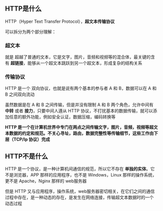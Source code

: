 ## HTTP是什么

HTTP（Hyper Text Transfer Protocol），**超文本传输协议**

可以拆分为两个部分理解：

### 超文本

就是 超越了普通的文本，它是文字，图片，音频和视频等的混合体，最关键的含有 **超链接**，能够从一个超文本跳跃到另一个超文本，形成复杂的结构关系

### 传输协议

HTTP 是一个 双向协议，也就是说有两个基本的参与者 A 和 B，数据可以在 A 和 B 之间双向流动  

虽然数据是在 A 和 B 之间传输，但是并没有限制 A 和 B 两个角色，允许中间有 **中转** 或者 **接力**，只要中间人遵从 HTTP 协议，不打扰基本的数据传输，就可以添加任意的额外功能，例如安全认证，数据压缩，编码转换等

**HTTP 是一个在计算机世界中专门在两点之间传输文字，图片，音频，视频等超文本数据的约定和规范。不关心寻址，路由，数据完整性等传输细节，这些工作由下层（TCP/Ip 协议）完成**

## HTTP不是什么

HTTP 是一个协议，是一种计算机间通信的规范，所以它不存在 **单独的实体**。它不是浏览器，APP 那样的应用程序，也不是 Windows，Linux 那样的操作系统，更不是 Apache，Nginx 那样的 web服务器

但是 HTTP 又与应用程序，操作系统，web服务器密切相关，在它们之间的通信过程中存在，是一种动态的存在，是发生在网络连接，传输超文本数据时的一个 动态过程






























